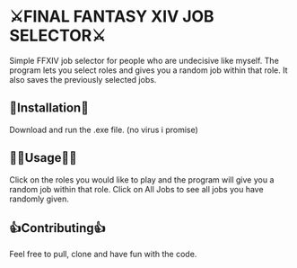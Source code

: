 # ⚔️FINAL FANTASY XIV JOB SELECTOR⚔️

Simple FFXIV job selector for people who are undecisive like myself. The program lets you select roles and gives you a random job within that role. It also saves the previously selected jobs.

## 💽Installation💽

Download and run the .exe file. (no virus i promise)

## 👨‍💻Usage👨‍💻

Click on the roles you would like to play and the program will give you a random job within that role. Click on All Jobs to see all jobs you have randomly given.

## 👍Contributing👍

Feel free to pull, clone and have fun with the code.
